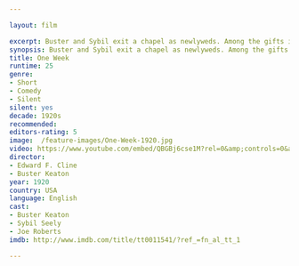 ```yaml
---

layout: film

excerpt: Buster and Sybil exit a chapel as newlyweds. Among the gifts is a portable house you easily put together in one week. It doesn't help that Buster's rival for Sybil switches the numbers on the crates containing the house parts.
synopsis: Buster and Sybil exit a chapel as newlyweds. Among the gifts is a portable house you easily put together in one week. It doesn't help that Buster's rival for Sybil switches the numbers on the crates containing the house parts.
title: One Week
runtime: 25
genre: 
- Short
- Comedy
- Silent
silent: yes
decade: 1920s
recommended: 
editors-rating: 5
image:  /feature-images/One-Week-1920.jpg  
video: https://www.youtube.com/embed/QBGBj6cse1M?rel=0&amp;controls=0&amp;showinfo=0
director: 
- Edward F. Cline
- Buster Keaton
year: 1920
country: USA
language: English 
cast:
- Buster Keaton
- Sybil Seely
- Joe Roberts
imdb: http://www.imdb.com/title/tt0011541/?ref_=fn_al_tt_1

---
```


